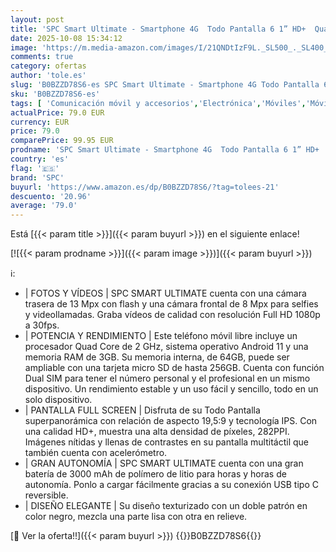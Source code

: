 ```yaml
---
layout: post
title: 'SPC Smart Ultimate - Smartphone 4G  Todo Pantalla 6 1” HD+  Quad Core 2 GHz  3000mAh  3GB RAM  64GB ROM ampliables con Micro SD  cámara 13 Mpx  Dual SIM  USB-C  Android 12 - Negro'
date: 2025-10-08 15:34:12
image: 'https://m.media-amazon.com/images/I/21QNDtIzF9L._SL500_._SL400_.jpg'
comments: true
category: ofertas
author: 'tole.es'
slug: 'B0BZZD78S6-es SPC Smart Ultimate - Smartphone 4G Todo Pantalla 6 1” HD+...'
sku: 'B0BZZD78S6-es'
tags: [ 'Comunicación móvil y accesorios','Electrónica','Móviles','Móviles y smartphones libres','android','spc','🇪🇸', ]
actualPrice: 79.0 EUR
currency: EUR
price: 79.0
comparePrice: 99.95 EUR
prodname: 'SPC Smart Ultimate - Smartphone 4G  Todo Pantalla 6 1” HD+  Quad Core 2 GHz  3000mAh  3GB RAM  64GB ROM ampliables con Micro SD  cámara 13 Mpx  Dual SIM  USB-C  Android 12 - Negro'
country: 'es'
flag: '🇪🇸'
brand: 'SPC'
buyurl: 'https://www.amazon.es/dp/B0BZZD78S6/?tag=tolees-21'
descuento: '20.96'
average: '79.0'
---
```


Está [{{< param title >}}]({{< param buyurl >}}) en el siguiente enlace!

[![{{< param prodname >}}]({{< param image >}})]({{< param buyurl >}})

ℹ️:

- | FOTOS Y VÍDEOS | SPC SMART ULTIMATE cuenta con una cámara trasera de 13 Mpx con flash y una cámara frontal de 8 Mpx para selfies y videollamadas. Graba vídeos de calidad con resolución Full HD 1080p a 30fps.
- | POTENCIA Y RENDIMIENTO | Este teléfono móvil libre incluye un procesador Quad Core de 2 GHz, sistema operativo Android 11 y una memoria RAM de 3GB. Su memoria interna, de 64GB, puede ser ampliable con una tarjeta micro SD de hasta 256GB. Cuenta con función Dual SIM para tener el número personal y el profesional en un mismo dispositivo. Un rendimiento estable y un uso fácil y sencillo, todo en un solo dispositivo.
- | PANTALLA FULL SCREEN | Disfruta de su Todo Pantalla superpanorámica con relación de aspecto 19,5:9 y tecnología IPS. Con una calidad HD+, muestra una alta densidad de píxeles, 282PPI. Imágenes nítidas y llenas de contrastes en su pantalla multitáctil que también cuenta con acelerómetro.
- | GRAN AUTONOMÍA | SPC SMART ULTIMATE cuenta con una gran batería de 3000 mAh de polímero de litio para horas y horas de autonomía. Ponlo a cargar fácilmente gracias a su conexión USB tipo C reversible.
- | DISEÑO ELEGANTE | Su diseño texturizado con un doble patrón en color negro, mezcla una parte lisa con otra en relieve.

[🛒 Ver la oferta!!]({{< param buyurl >}})
{{<world>}}B0BZZD78S6{{</world>}}
